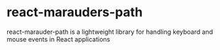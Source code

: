 # react-marauders-path
react-marauder-path is a lightweight library for handling keyboard and mouse events in React applications
